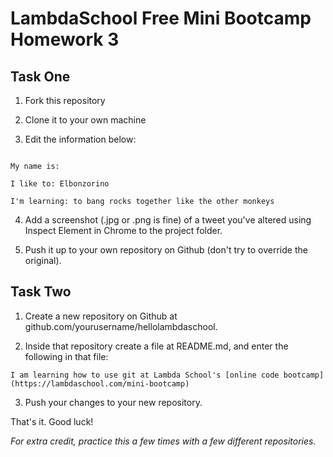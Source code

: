 # LambdaSchool Free Mini Bootcamp Homework 3 #

## Task One ##

1. Fork this repository

2. Clone it to your own machine

3. Edit the information below:


```

My name is:

I like to: Elbonzorino

I'm learning: to bang rocks together like the other monkeys

```

4. Add a screenshot (.jpg or .png is fine) of a tweet you've altered using Inspect Element in Chrome to the project folder.

4. Push it up to your own repository on Github (don't try to override the original).

## Task Two ##

1. Create a new repository on Github at github.com/yourusername/hellolambdaschool.

2. Inside that repository create a file at README.md, and enter the following in that file:

```
I am learning how to use git at Lambda School's [online code bootcamp](https://lambdaschool.com/mini-bootcamp)
```

3. Push your changes to your new repository.

That's it. Good luck!

*For extra credit, practice this a few times with a few different repositories.*